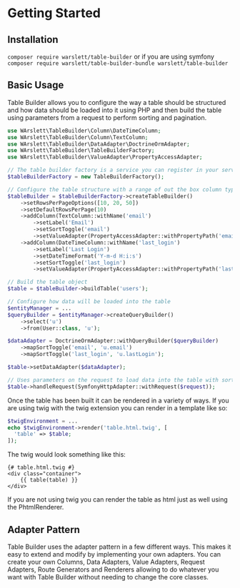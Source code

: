 # Getting Started

## <a name="Installation"></a>Installation
`composer require warslett/table-builder`
or if you are using symfony `composer require warslett/table-builder-bundle warslett/table-builder`

## <a name="BasicUsage"></a>Basic Usage
Table Builder allows you to configure the way a table should be structured and how data should be loaded into it using
PHP and then build the table using parameters from a request to perform sorting and pagination.
``` php
use WArslett\TableBuilder\Column\DateTimeColumn;
use WArslett\TableBuilder\Column\TextColumn;
use WArslett\TableBuilder\DataAdapter\DoctrineOrmAdapter;
use WArslett\TableBuilder\TableBuilderFactory;
use WArslett\TableBuilder\ValueAdapter\PropertyAccessAdapter;

// The table builder factory is a service you can register in your service container
$tableBuilderFactory = new TableBuilderFactory();

// Configure the table structure with a range of out the box column types
$tableBuilder = $tableBuilderFactory->createTableBuilder()
    ->setRowsPerPageOptions([10, 20, 50])
    ->setDefaultRowsPerPage(10)
    ->addColumn(TextColumn::withName('email')
        ->setLabel('Email')
        ->setSortToggle('email')
        ->setValueAdapter(PropertyAccessAdapter::withPropertyPath('email')))
    ->addColumn(DateTimeColumn::withName('last_login')
        ->setLabel('Last Login')
        ->setDateTimeFormat('Y-m-d H:i:s')
        ->setSortToggle('last_login')
        ->setValueAdapter(PropertyAccessAdapter::withPropertyPath('lastLogin')));

// Build the table object
$table = $tableBuilder->buildTable('users');

// Configure how data will be loaded into the table
$entityManager = ...
$queryBuilder = $entityManager->createQueryBuilder()
    ->select('u')
    ->from(User::class, 'u');

$dataAdapter = DoctrineOrmAdapter::withQueryBuilder($queryBuilder)
    ->mapSortToggle('email', 'u.email')
    ->mapSortToggle('last_login', 'u.lastLogin');

$table->setDataAdapter($dataAdapter);

// Uses parameters on the request to load data into the table with sorting and pagination
$table->handleRequest(SymfonyHttpAdapter::withRequest($request));
```
Once the table has been built it can be rendered in a variety of ways. If you are using twig with the twig extension
you can render in a template like so:
```php
$twigEnvironment = ...
echo $twigEnvironment->render('table.html.twig', [
  'table' => $table;
]);
```
The twig would look something like this:
``` twig
{# table.html.twig #}
<div class="container">
    {{ table(table) }}
</div>
```
If you are not using twig you can render the table as html just as well using the PhtmlRenderer.

## <a name="AdapterPattern"></a>Adapter Pattern
Table Builder uses the adapter pattern in a few different ways. This makes it easy to extend and modify by implementing
your own adapters. You can create your own Columns, Data Adapters, Value Adapters, Request Adapters, Route Generators
and Renderers allowing to do whatever you want with Table Builder without needing to change the core classes.
